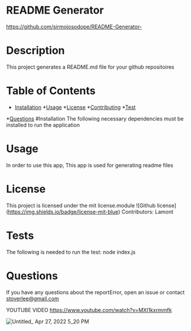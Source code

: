 
# README Generator
https://github.com/sirmojosodope/README-Generator-
# Description 
This project generates a README.md file for your github repositoires 

# Table of Contents
* [Installation](#installation)
*[Usage](#usage)
*[License](#lisense)
*[Contributing](#contributing)
*[Test](#tests)

*[Questions](#questions)
#Installation
The following necessary dependencies must be installed to run the application
# Usage
In order to use this app, This app is used for generating readme files
# License 
This project is licensed under the mit license.module
![Github license] (https://img.shields.io/badge/license-mit-blue)
Contributors: Lamont
# Tests 
The following is needed to run the test: node index.js
# Questions 
If you have any questions about the reportError, open an issue or contact stoverlee@gmail.com

YOUTUBE VIDEO https://www.youtube.com/watch?v=MXI1kxrmmfk

![Untitled_ Apr 27, 2022 5_20 PM](https://user-images.githubusercontent.com/97686342/165633360-46456f49-88d6-473b-b673-444ae1eb439c.gif)

